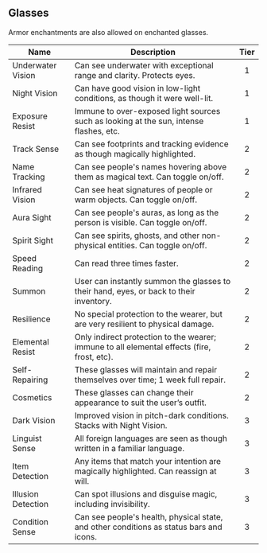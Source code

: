 ## Glasses

Armor enchantments are also allowed on enchanted glasses.

 **Name**           | **Description**                                                                             | **Tier** 
--------------------|---------------------------------------------------------------------------------------------|:--------:
 Underwater Vision  | Can see underwater with exceptional range and clarity. Protects eyes.                       | 1        
 Night Vision       | Can have good vision in low-light conditions, as though it were well-lit.                   | 1        
 Exposure Resist    | Immune to over-exposed light sources such as looking at the sun, intense flashes, etc.      | 1        
 Track Sense        | Can see footprints and tracking evidence as though magically highlighted.                   | 2        
 Name Tracking      | Can see people's names hovering above them as magical text. Can toggle on/off.              | 2        
 Infrared Vision    | Can see heat signatures of people or warm objects. Can toggle on/off.                       | 2        
 Aura Sight         | Can see people's auras, as long as the person is visible. Can toggle on/off.                | 2        
 Spirit Sight       | Can see spirits, ghosts, and other non-physical entities. Can toggle on/off.                | 2        
 Speed Reading      | Can read three times faster.                                                                | 2        
 Summon             | User can instantly summon the glasses to their hand, eyes, or back to their inventory.      | 2        
 Resilience         | No special protection to the wearer, but are very resilient to physical damage.             | 2        
 Elemental Resist   | Only indirect protection to the wearer; immune to all elemental effects (fire, frost, etc). | 2        
 Self-Repairing     | These glasses will maintain and repair themselves over time; 1 week full repair.            | 2        
 Cosmetics          | These glasses can change their appearance to suit the user’s outfit.                        | 2        
 Dark Vision        | Improved vision in pitch-dark conditions. Stacks with Night Vision.                         | 3        
 Linguist Sense     | All foreign languages are seen as though written in a familiar language.                    | 3        
 Item Detection     | Any items that match your intention are magically highlighted. Can reassign at will.        | 3        
 Illusion Detection | Can spot illusions and disguise magic, including invisibility.                              | 3        
 Condition Sense    | Can see people's health, physical state, and other conditions as status bars and icons.     | 3        

